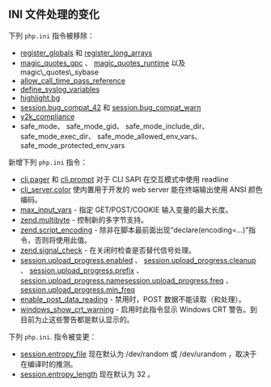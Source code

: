 INI 文件处理的变化
------------------

下列 `php.ini` 指令被移除：

-   <span class="simpara">
    <a href="/ini/core.html#ini.register-globals" class="link">register_globals</a>
    和
    <a href="/ini/core.html#ini.register-long-arrays" class="link">register_long_arrays</a>
    </span>
-   <span class="simpara">
    <a href="/info/setup.html#" class="link">magic_quotes_gpc</a> 、
    <a href="/info/setup.html#" class="link">magic_quotes_runtime</a>
    以及 magic\_quotes\_sybase </span>
-   <span class="simpara">
    <a href="/ini/core.html#ini.allow-call-time-pass-reference" class="link">allow_call_time_pass_reference</a>
    </span>
-   <span class="simpara">
    <a href="/network/setup.html#" class="link">define_syslog_variables</a>
    </span>
-   <span class="simpara">
    <a href="/misc/setup.html#" class="link">highlight.bg</a> </span>
-   <span class="simpara">
    <a href="/session/setup.html#" class="link">session.bug_compat_42</a>
    和
    <a href="/session/setup.html#" class="link">session.bug_compat_warn</a>
    </span>
-   <span class="simpara">
    <a href="/ini/core.html#ini.y2k-compliance" class="link">y2k_compliance</a>
    </span>
-   <span class="simpara"> safe\_mode、 safe\_mode\_gid、
    safe\_mode\_include\_dir、 safe\_mode\_exec\_dir、
    safe\_mode\_allowed\_env\_vars、 safe\_mode\_protected\_env\_vars
    </span>

新增下列 `php.ini` 指令：

-   <span class="simpara">
    <a href="/readline/setup.html#" class="link">cli.pager</a> 和
    <a href="/readline/setup.html#" class="link">cli.prompt</a> 对于 CLI
    SAPI 在交互模式中使用 readline </span>
-   <span class="simpara">
    <a href="/features/commandline/ini.html#ini.cli-server.color" class="link">cli_server.color</a>
    使内置用于开发的 web server 能在终端输出使用 ANSI 颜色编码。 </span>
-   <span class="simpara">
    <a href="/info/setup.html#" class="link">max_input_vars</a> - 指定
    GET/POST/COOKIE 输入变量的最大长度。 </span>
-   <span class="simpara">
    <a href="/ini/core.html#ini.zend.multibyte" class="link">zend.multibyte</a> -
    控制新的多字节支持。 </span>
-   <span class="simpara">
    <a href="/ini/core.html#ini.zend.script-encoding" class="link">zend.script_encoding</a> -
    除非在脚本最前面出现“declare(encoding=...)”指令，否则将使用此值。
    </span>
-   <span class="simpara">
    <a href="/ini/core.html#ini.zend.signal-check" class="link">zend.signal_check</a> -
    在关闭时检查是否替代信号处理。 </span>
-   <span class="simpara">
    <a href="/session/setup.html#" class="link">session.upload_progress.enabled</a>
    、
    <a href="/session/setup.html#" class="link">session.upload_progress.cleanup</a>
    、
    <a href="/session/setup.html#" class="link">session.upload_progress.prefix</a>
    、
    <a href="/session/setup.html#" class="link">session.upload_progress.name</a><a href="/session/setup.html#" class="link">session.upload_progress.freq</a>
    、
    <a href="/session/setup.html#" class="link">session.upload_progress.min_freq</a>
    </span>
-   <span class="simpara">
    <a href="/ini/core.html#ini.enable-post-data-reading" class="link">enable_post_data_reading</a> -
    禁用时，POST 数据不能读取（和处理）。 </span>
-   <span class="simpara">
    <a href="/ini/core.html#ini.windows-show-crt-warning" class="link">windows_show_crt_warning</a> -
    启用时此指令显示 Windows CRT
    警告。到目前为止这些警告都是默认显示的。 </span>

下列 `php.ini`. 指令被变更：

-   <span class="simpara">
    <a href="/session/setup.html#" class="link">session.entropy_file</a>
    现在默认为 /dev/random 或 /dev/urandom ，取决于在编译时的推测。
    </span>
-   <span class="simpara">
    <a href="/session/setup.html#" class="link">session.entropy_length</a>
    现在默认为 32 。 </span>
